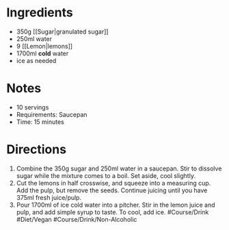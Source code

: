 # Ingredients
- 350g [[Sugar|granulated sugar]]
- 250ml water
- 9 [[Lemon|lemons]]
- 1700ml **cold** water
- ice as needed
# Notes
- 10 servings
- Requirements: Saucepan
- Time: 15 minutes
# Directions
1. Combine the 350g sugar and 250ml water in a saucepan. Stir to dissolve sugar while the mixture comes to a boil. Set aside, cool slightly.
2. Cut the lemons in half crosswise, and squeeze into a measuring cup. Add the pulp, but remove the seeds. Continue juicing until you have 375ml fresh juice/pulp.
3. Pour 1700ml of ice cold water into a pitcher. Stir in the lemon juice and pulp, and add simple syrup to taste. To cool, add ice.
#Course/Drink #Diet/Vegan #Course/Drink/Non-Alcoholic 